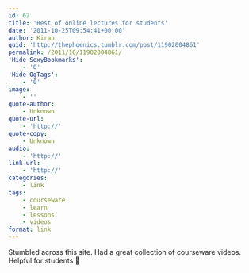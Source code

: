 ```yaml
---
id: 62
title: 'Best of online lectures for students'
date: '2011-10-25T09:54:41+00:00'
author: Kiran
guid: 'http://thephoenics.tumblr.com/post/11902004861'
permalink: /2011/10/11902004861/
'Hide SexyBookmarks':
    - '0'
'Hide OgTags':
    - '0'
image:
    - ''
quote-author:
    - Unknown
quote-url:
    - 'http://'
quote-copy:
    - Unknown
audio:
    - 'http://'
link-url:
    - 'http://'
categories:
    - link
tags:
    - courseware
    - learn
    - lessons
    - videos
format: link
---
```


Stumbled across this site. Had a great collection of courseware videos. Helpful for students 🙂
